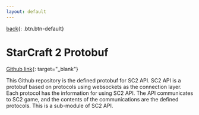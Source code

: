 ```yaml
---
layout: default
---
```

[back](../../sc2ai){: .btn.btn-default}

# StarCraft 2 Protobuf

[Github link](https://github.com/Blizzard/s2client-proto){: target="_blank"}

This Github repository is the defined protobuf for SC2 API. SC2 API is a protobuf based on protocols using websockets as the connection layer. Each protocol has the information for using SC2 API. The API communicates to SC2 game, and the contents of the communications are the defined protocols. This is a sub-module of SC2 API.